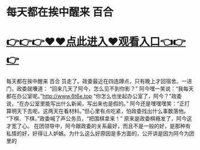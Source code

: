 # 每天都在挨中醒来 百合

# <a href="https://github.com/xiaopoe/lesi/issues/1">👉👉👉♥♥点此进入♥观看入口👈👉👉</a>

每天都在挨中醒来 百合
员走了。政委最近在四连蹲点，只有晚上才回宿舍。一进门，政委就囔道：
“回来几天了阿今，怎么见不到你影？”
阿今嘿一笑说：“我每天都在办公室呢。”http://www.6t6e.top
“你怎么也坐起办公室了，阿今？”政委说，“在办公室里能写出什么新闻，写出来也是假的。”
阿今还是嘿嘿嘿笑：“正打算明天下去呢，这两天在看材料。”但心里有点吃紧，怕政委找出什么事数落他。
“下棋、下棋。”政委喊了声公务员，“把围棋拿来！”
原来是政委棋瘾发了，阿今这才宽了心。
在团领导中，阿今跟政委的关系最好，而且不是一般的好，是那种有私情的好，好得让人妒嫉。为什么这么好原因是多方面的，公开讲是因为阿今为团里的
